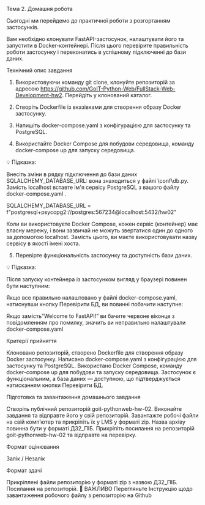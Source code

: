 Тема 2. Домашня робота

Сьогодні ми перейдемо до практичної роботи з розгортанням застосунків.

Вам необхiдно клонувати FastAPI-застосунок, налаштувати його та запустити в Docker-контейнері. Після цього перевірите правильність роботи застосунку і переконатись в успішному підключенні до бази даних.

Технічний опис завдання

1. Використовуючи команду git clone, клонуйте репозиторій за адресою https://github.com/GoIT-Python-Web/FullStack-Web-Development-hw2. Перейдіть у клонований каталог.

2. Створіть Dockerfile із вказівками для створення образу Docker застосунку.

3. Напишіть docker-compose.yaml з конфігурацією для застосунку та PostgreSQL.

4. Використайте Docker Compose для побудови середовища, команду docker-compose up для запуску середовища.

💡 Підказка:

Внесіть зміни в рядку підключення до бази даних SQLALCHEMY_DATABASE_URL: вона знаходиться у файлі \\conf\\db.py. Замість localhost вставте ім'я сервісу PostgreSQL з вашого файлу docker-compose.yaml .

SQLALCHEMY_DATABASE_URL = f"postgresql+psycopg2://postgres:567234@localhost:5432/hw02"

Коли ви використовуєте Docker Compose, кожен сервіс (контейнер) має власну мережу, і вони зазвичай не можуть звертатися один до одного за допомогою localhost. Замість цього, ви маєте використовувати назву сервісу в якості імені хоста.

5. Перевірте функціональність застосунку та доступність бази даних.

💡 Підказка:

Після запуску контейнера із застосунком вигляд у браузері повинен бути наступним:

Якщо все правильно налаштовано у файлі docker-compose.yaml, натиснувши кнопку Перевірити БД, ви повинні побачити наступне:

Якщо замість"Welcome to FastAPI!” ви бачите червоне віконце з повідомленням про помилку, значить ви неправильно налаштували docker-compose.yaml

Критерії прийняття

Клоновано репозиторій, створено Dockerfile для створення образу Docker застосунку.
Написано docker-compose.yaml з конфігурацією для застосунку та PostgreSQL.
Використано Docker Compose, команду docker-compose up для побудови та запуску середовища.
Застосунок є функціональним, а база даних — доступною, що підтверджується натисканням кнопки Перевірити БД.

Підготовка та завантаження домашнього завдання

Створіть публічний репозиторій goit-pythonweb-hw-02.
Виконайте завдання та відправте його у свій репозиторій.
Завантажте робочі файли на свій комп’ютер та прикріпіть їх у LMS у форматі zip. Назва архіву повинна бути у форматі ДЗ2_ПІБ.
Прикріпіть посилання на репозиторій goit-pythonweb-hw-02 та відправте на перевірку.

Формат оцінювання

Залік / Незалік

Формат здачі

Прикріплені файли репозиторію у форматі zip з назвою ДЗ2_ПІБ.
Посилання на репозиторій.
🚨 ВАЖЛИВО
Перегляньте Інструкцію щодо завантаження робочого файлу з репозиторію на Github
